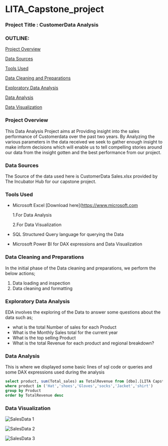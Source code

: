   # LITA_Capstone_project

### Project Title : CustomerData Analysis
 
### OUTLINE:

[Project Overview](#project-overview)

[Data Sources](#data-sources)

 
[Tools Used](#tools-used)


[Data Cleaning and Preparations](#data-cleaning-preparation)


[Exploratory Data Analysis](#exploratory-data-analysis)

[Data Analysis](#data-analysis)


[Data Visualization](#data-visualization)




### Project Overview
This Data Analysis Project aims at Providing insight into the sales performance of Customerdata over the past two years.
By Analyzing the various parameters in the data received we seek to gather enough insight to make inform decisions which will enable us to tell compelling stories around our data from the insight gotten and the best performance from our project.


### Data Sources 
The Source of the data used here is CustomerData Sales.xlsx provided by The Incubator Hub for our capstone project. 


### Tools Used
- Microsoft Excel [Download here](https://www.microsoft.com
  
  1.For Data Analysis
 
  2.For Data Visualization

- SQL Structured Query language for querying the Data 
- Microsoft Power BI for DAX expressions and Data Visualization

### Data Cleaning and Preparations
In the initial phase of the Data cleaning and preparations, we perform the below actions;
1. Data loading and inspection
2. Data cleaning and formatting

### Exploratory Data Analysis
 EDA involves the exploring of the Data to answer some questions about the data such as;
 - what is the total Number of sales for each Product
 - What is the Monthly Sales total for the current year
 - What is the top selling Product
 - What is the total Revenue for each product and regional breakdown?



### Data Analysis
This is where we displayed some basic lines of sql code or queries and some DAX expressions used during the analysis

```SQL
select product, sum(Total_sales) as TotalRevenue from [dbo].[LITA Capstone Dataset csv]
where product in ('Hat','shoes','Gloves','socks','Jacket','shirt')
group by Product
order by TotalRevenue desc
```

### Data Visualization


![SalesData 1](https://github.com/user-attachments/assets/1a823f47-ad22-4093-86d5-899ddddc46a8)


![SalesData 2](https://github.com/user-attachments/assets/2248dba7-41f0-42b7-932b-cb7088c19edd)


![SalesData 3](https://github.com/user-attachments/assets/e62773c5-cace-4dc6-8848-a18911592096)


